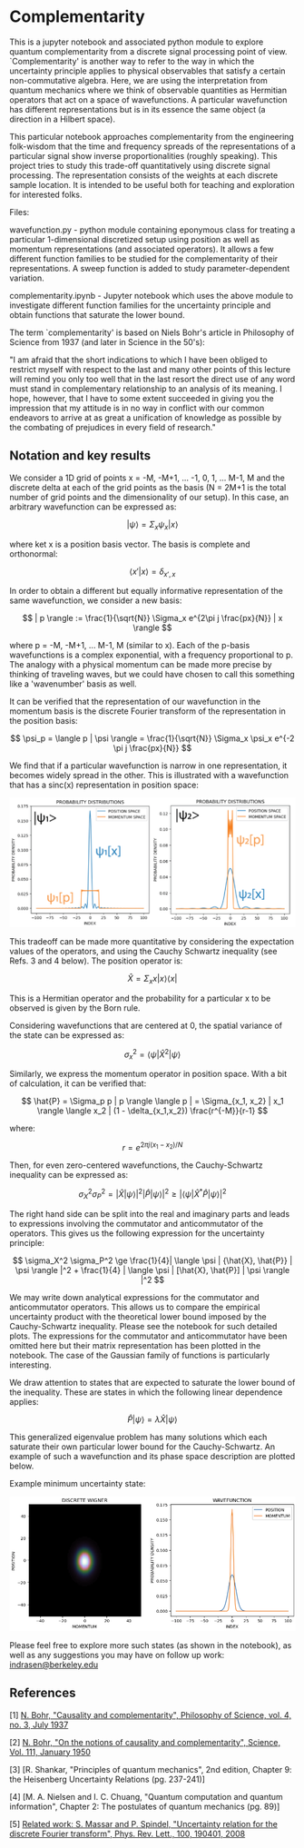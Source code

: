 # Complementarity

This is a jupyter notebook and associated python module to explore quantum complementarity from a discrete signal processing point of view. `Complementarity' is another way to refer to the way in which the uncertainty principle applies to physical observables that satisfy a certain non-commutative algebra. Here, we are using the interpretation from quantum mechanics where we think of observable quantities as Hermitian operators that act on a space of wavefunctions. A particular wavefunction has different representations but is in its essence the same object (a direction in a Hilbert space).

This particular notebook approaches complementarity from the engineering folk-wisdom that the time and frequency spreads of the representations of a particular signal show inverse proportionalities (roughly speaking). This project tries to study this trade-off quantitatively using discrete signal processing. The representation consists of the weights at each discrete sample location. It is intended to be useful both for teaching and exploration for interested folks. 

Files:

wavefunction.py - python module containing eponymous class for treating a particular 1-dimensional discretized setup using position as well as momentum representations (and associated operators). It allows a few different function families to be studied for the complementarity of their representations. A sweep function is added to study parameter-dependent variation.

complementarity.ipynb - Jupyter notebook which uses the above module to investigate different function families for the uncertainty principle and obtain functions that saturate the lower bound.

The term `complementarity' is based on Niels Bohr's article in Philosophy of Science from 1937 (and later in Science in the 50's):

"I am afraid that the short indications to which I have been obliged to restrict myself with respect to the last and many other points of this lecture will remind you only too well that in the last resort the direct use of any word must stand in complementary relationship to an analysis of its meaning. I hope, however, that I have to some extent succeeded in giving you the impression that my attitude is in no way in conflict with our common endeavors to arrive at as great a unification of knowledge as possible by the combating of prejudices in every field of research."

## Notation and key results

We consider a 1D grid of points x = -M, -M+1, ... -1, 0, 1, ... M-1, M and the discrete delta at each of the grid points as the basis (N = 2M+1 is the total number of grid points and the dimensionality of our setup). In this case, an arbitrary wavefunction can be expressed as:

$$ | \psi \rangle = \Sigma_x \psi_x | x \rangle $$

where ket x is a position basis vector. The basis is complete and orthonormal:

$$ \langle x' | x \rangle = \delta_{x',x} $$

In order to obtain a different but equally informative representation of the same wavefunction, we consider a new basis:

$$ | p \rangle := \frac{1}{\sqrt{N}} \Sigma_x e^{2\pi j \frac{px}{N}} | x \rangle $$

where p = -M, -M+1, ... M-1, M (similar to x). Each of the p-basis wavefunctions is a complex exponential, with a frequency proportional to p. The analogy with a physical momentum can be made more precise by thinking of traveling waves, but we could have chosen to call this something like a 'wavenumber' basis as well. 

It can be verified that the representation of our wavefunction in the momentum basis is the discrete Fourier transform of the representation in the position basis:

$$ \psi_p = \langle p | \psi \rangle = \frac{1}{\sqrt{N}} \Sigma_x \psi_x e^{-2 \pi j \frac{px}{N}} $$

We find that if a particular wavefunction is narrow in one representation, it becomes widely spread in the other. This is illustrated with a wavefunction that has a sinc(x) representation in position space:

![Wavefunctions illustrating the uncertainty tradeoff in position and momentum representations](20240521_illustration.png)

This tradeoff can be made more quantitative by considering the expectation values of the operators, and using the Cauchy Schwartz inequality (see Refs. 3 and 4 below). The position operator is:

$$ \hat{X} = \Sigma_x x | x \rangle \langle x | $$

This is a Hermitian operator and the probability for a particular x to be observed is given by the Born rule.

Considering wavefunctions that are centered at 0, the spatial variance of the state can be expressed as:

$$ \sigma_x^2 = \langle \psi | \hat{X}^2 | \psi \rangle $$

Similarly, we express the momentum operator in position space. With a bit of calculation, it can be verified that:

$$ \hat{P} = \Sigma_p p | p \rangle \langle p | = \Sigma_{x_1, x_2} | x_1 \rangle \langle x_2 | (1 - \delta_{x_1,x_2}) \frac{r^{-M}}{r-1} $$

where:

$$ r = e^{2 \pi j (x_1 - x_2) / N } $$

Then, for even zero-centered wavefunctions, the Cauchy-Schwartz inequality can be expressed as:

$$ \sigma_X^2 \sigma_P^2 = | \hat{X} | \psi \rangle |^2 | \hat{P} | \psi \rangle |^2 \ge | \langle \psi | \hat{X}^{*} \hat{P} | \psi \rangle |^2 $$

The right hand side can be split into the real and imaginary parts and leads to expressions involving the commutator and anticommutator of the operators. This gives us the following expression for the uncertainty principle:

$$ \sigma_X^2 \sigma_P^2 \ge \frac{1}{4}| \langle \psi | {\hat{X}, \hat{P}} | \psi \rangle |^2 + \frac{1}{4} | \langle \psi | [\hat{X}, \hat{P}] | \psi \rangle |^2 $$

We may write down analytical expressions for the commutator and anticommutator operators. This allows us to compare the empirical uncertainty product with the theoretical lower bound imposed by the Cauchy-Schwartz inequality. Please see the notebook for such detailed plots. The expressions for the commutator and anticommutator have been omitted here but their matrix representation has been plotted in the notebook. The case of the Gaussian family of functions is particularly interesting.

We draw attention to states that are expected to saturate the lower bound of the inequality. These are states in which the following linear dependence applies:

$$ \hat{P} | \psi \rangle = \lambda \hat{X} | \psi \rangle $$ 

This generalized eigenvalue problem has many solutions which each saturate their own particular lower bound for the Cauchy-Schwartz. An example of such a wavefunction and its phase space description are plotted below. 

Example minimum uncertainty state:

![Wavefunction and phase space representation showing a minimum uncertainty state obtained by solving the generalized eigenvalue problem](20240521_minUncertainty.png)


Please feel free to explore more such states (as shown in the notebook), as well as any suggestions you may have on follow up work:
indrasen@berkeley.edu


## References 

[1] [N. Bohr, "Causality and complementarity", Philosophy of Science, vol. 4, no. 3, July 1937](https://www.cambridge.org/core/journals/philosophy-of-science/article/abs/causality-and-complementarity/C193DEAB5C18330DD3739664761E8ECE)

[2] [N. Bohr, "On the notions of causality and complementarity", Science, Vol. 111, January 1950](https://www.science.org/doi/abs/10.1126/science.111.2873.51)

[3] [R. Shankar, "Principles of quantum mechanics", 2nd edition, Chapter 9: the Heisenberg Uncertainty Relations (pg. 237-241)]

[4] [M. A. Nielsen and I. C. Chuang, "Quantum computation and quantum information", Chapter 2: The postulates of quantum mechanics (pg. 89)]

[5] [Related work: S. Massar and P. Spindel, "Uncertainty relation for the discrete Fourier transform", Phys. Rev. Lett., 100, 190401, 2008](https://journals.aps.org/prl/abstract/10.1103/PhysRevLett.100.190401)

